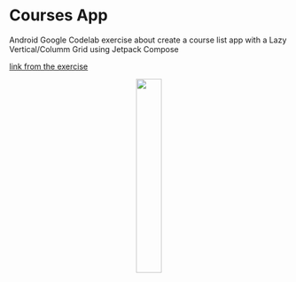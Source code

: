 # Courses App
Android Google Codelab exercise about create a course list app with a Lazy Vertical/Columm Grid using Jetpack Compose


[link from the exercise](https://developer.android.com/codelabs/basic-android-kotlin-compose-practice-grid?hl=pt-br&continue=https%3A%2F%2Fdeveloper.android.com%2Fcourses%2Fpathways%2Fandroid-basics-compose-unit-3-pathway-2%3Fhl%3Dpt-br%23codelab-https%3A%2F%2Fdeveloper.android.com%2Fcodelabs%2Fbasic-android-kotlin-compose-practice-grid#0)

<p align="center">
  <img src="https://developer.android.com/static/codelabs/basic-android-kotlin-compose-practice-grid/img/dc78b57ada997de8_856.png?hl=pt-br" width="30%" height="30%"/>
</p>
